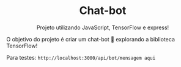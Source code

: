 <h1 align="center">Chat-bot</h1>

<div>
  <p align="center">Projeto utilizando JavaScript, TensorFlow e express!</p>
</div>

O objetivo do projeto é criar um chat-bot 🤖 explorando a biblioteca TensorFlow!

Para testes: `http://localhost:3000/api/bot/mensagem aqui`
